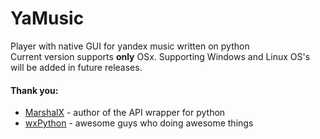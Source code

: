 # YaMusic
Player with native GUI for yandex music written on python  
Current version supports **only** OSx. Supporting Windows and Linux OS's will be added in future releases.

#### Thank you:
   * [MarshalX](https://github.com/MarshalX) - author of the API wrapper for python
   * [wxPython](https://github.com/wxWidgets/Phoenix/) - awesome guys who doing awesome things

